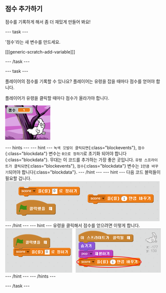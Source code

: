 ## 점수 추가하기

점수를 기록하게 해서 좀 더 재밌게 만들어 봐요!

--- task ---

'점수'라는 새 변수를 만드세요.

[[[generic-scratch-add-variable]]]

--- /task ---

--- task ---

플레이어의 점수를 기록할 수 있나요? 플레이어는 유령을 잡을 때마다 점수를 얻어야 합니다.

플레이어가 유령을 클릭할 때마다 점수가 올라가야 합니다.

![점수 올리기](images/ghost-score-test.png)

--- hints --- --- hint --- `녹색 깃발이 클릭되면`{:class="blockevents"}, `점수`{:class="blockdata"} 변수는 `0으로 정하기`로 초기화 되어야 합니다{:class="blockdata"}. 무대는 이 코드를 추가하는 가장 좋은 곳입니다. `유령 스프라이트가 클릭되면`{:class="blockevents"}, `점수`{:class="blockdata"} 변수는 `1만큼 바꾸기`되어야 합니다{:class="blockdata"}. --- /hint --- --- hint --- 다음 코드 블럭들이 필요할 겁니다. ![screenshot](images/ghost-score-blocks.png) --- /hint --- --- hint --- 유령을 클릭해서 점수를 얻으려면 이렇게 합니다. ![screenshot](images/ghost-score-code.png) --- /hint --- --- /hints ---

--- /task ---
